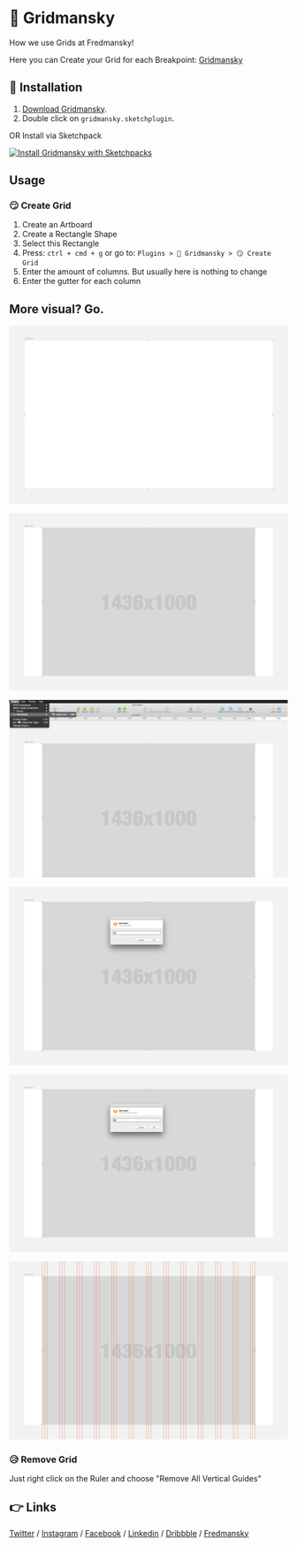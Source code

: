 # 📏 Gridmansky
How we use Grids at Fredmansky!

Here you can Create your Grid for each Breakpoint: [Gridmansky](https://codepen.io/davidhellmann/pen/XjxarX)


## 🤗 Installation
1. [Download Gridmansky](https://github.com/davidhellmann/gridmansky/archive/master.zip).
2. Double click on `gridmansky.sketchplugin`.

OR Install via Sketchpack

[![Install Gridmansky with Sketchpacks](http://sketchpacks-com.s3.amazonaws.com/assets/badges/sketchpacks-badge-install.png "Install Gridmansky with Sketchpacks")](https://sketchpacks.com/davidhellmann/gridmansky/install)


## Usage
### 😏 Create Grid
1. Create an Artboard
2. Create a Rectangle Shape
3. Select this Rectangle
4. Press: `ctrl + cmd + g` or go to: `Plugins > 📏 Gridmansky > 😏 Create Grid`
5. Enter the amount of columns. But usually here is nothing to change
6. Enter the gutter for each column

## More visual? Go.

![Screen 01](/Gridmansky_01.png)

![Screen 02](/Gridmansky_02.png)

![Screen 03](/Gridmansky_03.png)

![Screen 04](/Gridmansky_04.png)

![Screen 05](/Gridmansky_05.png)

![Screen 06](/Gridmansky_06.png)


### 😥 Remove Grid
Just right click on the Ruler and choose "Remove All Vertical Guides"


## 👉 Links
[Twitter](https://www.twitter.com/davidhellmann) / [Instagram](https://www.instagram.com/davidhellmann) / [Facebook](https://www.facebook.com/davidhellmann84) / [Linkedin](https://www.linkedin.com/in/davidhellmann/) / [Dribbble](https://dribbble.com/davidhellmann) / [Fredmansky](http://fredmansky.at)

